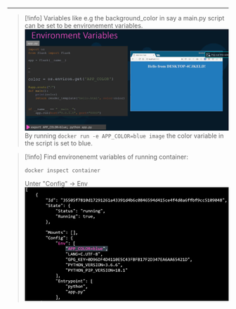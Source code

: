 ****
>[!info]
>Variables like e.g the background_color in say a main.py script can be set to be environement variables.
>![Pasted image 20230516153752](docs/docker/resources/Pasted%20image%2020230516153752.png)
>By running `docker run -e APP_COLOR=blue image` the color variable in the script is set to blue. 

>[!info]
>Find environenemt variables of running container:
>```
>docker inspect container
>```
>Unter "Config" -> Env
>![Pasted image 20230516154448](docs/docker/resources/Pasted%20image%2020230516154448.png)

